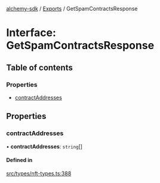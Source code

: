[alchemy-sdk](../README.md) / [Exports](../modules.md) / GetSpamContractsResponse

# Interface: GetSpamContractsResponse

## Table of contents

### Properties

- [contractAddresses](GetSpamContractsResponse.md#contractaddresses)

## Properties

### contractAddresses

• **contractAddresses**: `string`[]

#### Defined in

[src/types/nft-types.ts:388](https://github.com/alchemyplatform/alchemy-sdk-js/blob/7ae04a5/src/types/nft-types.ts#L388)
